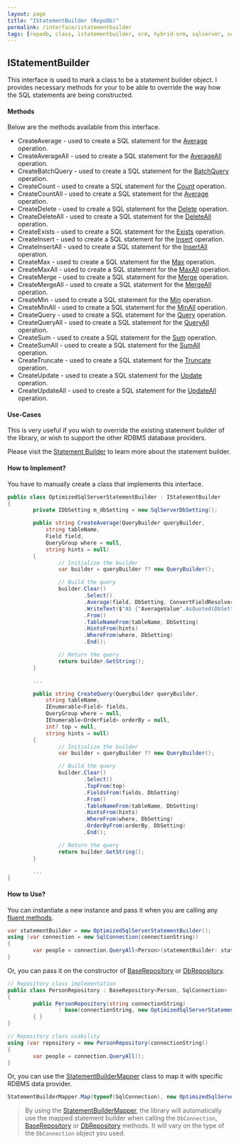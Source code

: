 ```yaml
---
layout: page
title: "IStatementBuilder (RepoDb)"
permalink: /interface/istatementbuilder
tags: [repodb, class, istatementbuilder, orm, hybrid-orm, sqlserver, sqlite, mysql, postgresql]
---
```


## IStatementBuilder

This interface is used to mark a class to be a statement builder object. I provides necessary methods for your to be able to override the way how the SQL statements are being constructed.

#### Methods

Below are the methods available from this interface.

- CreateAverage - used to create a SQL statement for the [Average](/operation/average) operation.
- CreateAverageAll - used to create a SQL statement for the [AverageAll](/operation/averageall) operation.
- CreateBatchQuery - used to create a SQL statement for the [BatchQuery](/operation/batchquery) operation.
- CreateCount - used to create a SQL statement for the [Count](/operation/count) operation.
- CreateCountAll - used to create a SQL statement for the [Average](/operation/countall) operation.
- CreateDelete - used to create a SQL statement for the [Delete](/operation/delete) operation.
- CreateDeleteAll - used to create a SQL statement for the [DeleteAll](/operation/deleteall) operation.
- CreateExists - used to create a SQL statement for the [Exists](/operation/exists) operation.
- CreateInsert - used to create a SQL statement for the [Insert](/operation/insert) operation.
- CreateInsertAll - used to create a SQL statement for the [InsertAll](/operation/insertall) operation.
- CreateMax - used to create a SQL statement for the [Max](/operation/max) operation.
- CreateMaxAll - used to create a SQL statement for the [MaxAll](/operation/maxall) operation.
- CreateMerge - used to create a SQL statement for the [Merge](/operation/merge) operation.
- CreateMergeAll - used to create a SQL statement for the [MergeAll](/operation/mergeall) operation.
- CreateMin - used to create a SQL statement for the [Min](/operation/min) operation.
- CreateMinAll - used to create a SQL statement for the [MinAll](/operation/minall) operation.
- CreateQuery - used to create a SQL statement for the [Query](/operation/query) operation.
- CreateQueryAll - used to create a SQL statement for the [QueryAll](/operation/queryall) operation.
- CreateSum - used to create a SQL statement for the [Sum](/operation/sum) operation.
- CreateSumAll - used to create a SQL statement for the [SumAll](/operation/sumall) operation.
- CreateTruncate - used to create a SQL statement for the [Truncate](/operation/truncate) operation.
- CreateUpdate - used to create a SQL statement for the [Update](/operation/update) operation.
- CreateUpdateAll - used to create a SQL statement for the [UpdateAll](/operation/updateall) operation.

#### Use-Cases

This is very useful if you wish to override the existing statement builder of the library, or wish to support the other RDBMS database providers.

Please visit the [Statement Builder](/extensibility/statementbuilder) to learn more about the statement builder.

#### How to Implement?

You have to manually create a class that implements this interface.

```csharp
public class OptimizedSqlServerStatementBuilder : IStatementBuilder
{
        private IDbSetting m_dbSetting = new SqlServerDbSetting();

        public string CreateAverage(QueryBuilder queryBuilder,
            string tableName,
            Field field,
            QueryGroup where = null,
            string hints = null)
        {
                // Initialize the builder
                var builder = queryBuilder ?? new QueryBuilder();

                // Build the query
                builder.Clear()
                        .Select()
                        .Average(field, DbSetting, ConvertFieldResolver)
                        .WriteText($"AS {"AverageValue".AsQuoted(DbSetting)}")
                        .From()
                        .TableNameFrom(tableName, DbSetting)
                        .HintsFrom(hints)
                        .WhereFrom(where, DbSetting)
                        .End();

                // Return the query
                return builder.GetString();
        }

        ...

        public string CreateQuery(QueryBuilder queryBuilder,
            string tableName,
            IEnumerable<Field> fields,
            QueryGroup where = null,
            IEnumerable<OrderField> orderBy = null,
            int? top = null,
            string hints = null)
        {
                // Initialize the builder
                var builder = queryBuilder ?? new QueryBuilder();

                // Build the query
                builder.Clear()
                        .Select()
                        .TopFrom(top)
                        .FieldsFrom(fields, DbSetting)
                        .From()
                        .TableNameFrom(tableName, DbSetting)
                        .HintsFrom(hints)
                        .WhereFrom(where, DbSetting)
                        .OrderByFrom(orderBy, DbSetting)
                        .End();

                // Return the query
                return builder.GetString();
        }

        ...
}
```

#### How to Use?

You can instantiate a new instance and pass it when you are calling any [fluent methods](/docs/fluent-methods).

```csharp
var statementBuilder = new OptimizedSqlServerStatementBuilder();
using (var connection = new SqlConnection(connectionString))
{
        var people = connection.QueryAll<Person>(statementBuilder: statementBuilder);
}
```

Or, you can pass it on the constructor of [BaseRepository](/class/baserepository) or [DbRepository](/class/dbrepository).

```csharp
// Repository class implementation
public class PersonRepository : BaseRepository<Person, SqlConnection>
{
        public PersonRepository(string connectionString)
                : base(connectionString, new OptimizedSqlServerStatementBuilder())
        { }
}

// Repository class usability
using (var repository = new PersonRepository(connectionString))
{
        var people = connection.QueryAll();
}
```

Or, you can use the [StatementBuilderMapper](/mapper/statementbuildermapper) class to map it with specific RDBMS data provider.

```csharp
StatementBuilderMapper.Map(typeof(SqlConnection), new OptimizedSqlServerStatementBuilder(), true);
```

> By using the [StatementBuilderMapper](/mapper/statementbuildermapper), the library will automatically use the mapped statement builder when calling the `DbConnection`, [BaseRepository](/class/baserepository) or [DbRepository](/class/dbrepository) methods. It will vary on the type of the `DbConnection` object you used.
